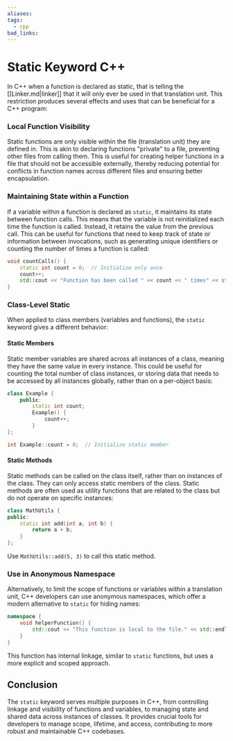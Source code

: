 ```yaml
---
aliases:
tags:
  - cpp
bad_links:
---
```

# Static Keyword C++

In C++ when a function is declared as static, that is telling the [[Linker.md|linker]] that it will only ever be used in that translation unit. This restriction produces several effects and uses that can be beneficial for a C++ program:

### Local Function Visibility

Static functions are only visible within the file (translation unit) they are defined in. This is akin to declaring functions "private" to a file, preventing other files from calling them. This is useful for creating helper functions in a file that should not be accessible externally, thereby reducing potential for conflicts in function names across different files and ensuring better encapsulation.

### Maintaining State within a Function

If a variable within a function is declared as `static`, it maintains its state between function calls. This means that the variable is not reinitialized each time the function is called. Instead, it retains the value from the previous call. This can be useful for functions that need to keep track of state or information between invocations, such as generating unique identifiers or counting the number of times a function is called:

```cpp
void countCalls() {
    static int count = 0;  // Initialize only once
    count++;
    std::cout << "Function has been called " << count << " times" << std::endl;
}
```

### Class-Level Static

When applied to class members (variables and functions), the `static` keyword gives a different behavior:

#### Static Members
Static member variables are shared across all instances of a class, meaning they have the same value in every instance. This could be useful for counting the total number of class instances, or storing data that needs to be accessed by all instances globally, rather than on a per-object basis:

```cpp
class Example {
    public:
        static int count;
        Example() {
            count++;
        }
};

int Example::count = 0;  // Initialize static member
```

#### Static Methods
Static methods can be called on the class itself, rather than on instances of the class. They can only access static members of the class. Static methods are often used as utility functions that are related to the class but do not operate on specific instances:

```cpp
class MathUtils {
public:
    static int add(int a, int b) {
        return a + b;
    }
};
```

Use `MathUtils::add(5, 3)` to call this static method.

### Use in Anonymous Namespace

Alternatively, to limit the scope of functions or variables within a translation unit, C++ developers can use anonymous namespaces, which offer a modern alternative to `static` for hiding names:

```cpp
namespace {
    void helperFunction() {
        std::cout << "This function is local to the file." << std::endl;
    }
}
```

This function has internal linkage, similar to `static` functions, but uses a more explicit and scoped approach.

## Conclusion

The `static` keyword serves multiple purposes in C++, from controlling linkage and visibility of functions and variables, to managing state and shared data across instances of classes. It provides crucial tools for developers to manage scope, lifetime, and access, contributing to more robust and maintainable C++ codebases.